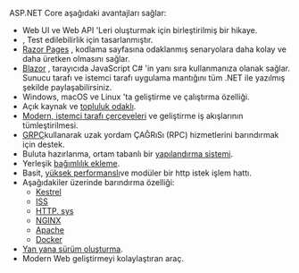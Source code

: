 ASP.NET Core aşağıdaki avantajları sağlar:

* Web UI ve Web API 'Leri oluşturmak için birleştirilmiş bir hikaye.
* , Test edilebilirlik için tasarlanmıştır.
* [Razor Pages](xref:razor-pages/index) , kodlama sayfasına odaklanmış senaryolara daha kolay ve daha üretken olmasını sağlar.
* [Blazor](xref:blazor/index) , tarayıcıda JavaScript C# 'in yanı sıra kullanmanıza olanak sağlar. Sunucu tarafı ve istemci tarafı uygulama mantığını tüm .NET ile yazılmış şekilde paylaşabilirsiniz.
* Windows, macOS ve Linux 'ta geliştirme ve çalıştırma özelliği.
* Açık kaynak ve [topluluk odaklı](https://live.asp.net/).
* [Modern, istemci tarafı çerçeveleri](xref:blazor/index) ve geliştirme iş akışlarının tümleştirilmesi.
* [GRPC](xref:grpc/index)kullanarak uzak yordam ÇAĞRıSı (RPC) hizmetlerini barındırmak için destek.
* Buluta hazırlanma, ortam tabanlı bir [yapılandırma sistemi](xref:fundamentals/configuration/index).
* Yerleşik [bağımlılık ekleme](xref:fundamentals/dependency-injection).
* Basit, [yüksek performanslı](https://github.com/aspnet/benchmarks)ve modüler bir http istek işlem hattı.
* Aşağıdakiler üzerinde barındırma özelliği:
  * [Kestrel](xref:fundamentals/servers/kestrel)
  * [ISS](xref:host-and-deploy/iis/index)
  * [HTTP. sys](xref:fundamentals/servers/httpsys)
  * [NGINX](xref:host-and-deploy/linux-nginx)
  * [Apache](xref:host-and-deploy/linux-apache)
  * [Docker](xref:host-and-deploy/docker/index)
* [Yan yana sürüm oluşturma](/dotnet/standard/choosing-core-framework-server#a-need-for-side-by-side-of-net-versions-per-application-level).
* Modern Web geliştirmeyi kolaylaştıran araç.
